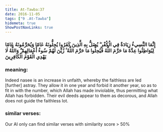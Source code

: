 ```yaml
---
title: At-Tawba:37
date: 2016-11-05
tags: ["9 .At-Tawba"]
hidemeta: true 
ShowPostNavLinks: true 
---
```

### إِنَّمَا النَّسِيءُ زِيَادَةٌ فِي الْكُفْرِ ۖ يُضَلُّ بِهِ الَّذِينَ كَفَرُوا يُحِلُّونَهُ عَامًا وَيُحَرِّمُونَهُ عَامًا لِيُوَاطِئُوا عِدَّةَ مَا حَرَّمَ اللَّهُ فَيُحِلُّوا مَا حَرَّمَ اللَّهُ ۚ زُيِّنَ لَهُمْ سُوءُ أَعْمَالِهِمْ ۗ وَاللَّهُ لَا يَهْدِي الْقَوْمَ الْكَافِرِينَ
### meaning: 
Indeed nasee is an increase in unfaith, whereby the faithless are led [further] astray. They allow it in one year and forbid it another year, so as to fit in with the number, which Allah has made inviolable, thus permitting what Allah has forbidden. Their evil deeds appear to them as decorous, and Allah does not guide the faithless lot.
### similar verses: 

Our AI only can find similar verses with similarity score > 50% 




